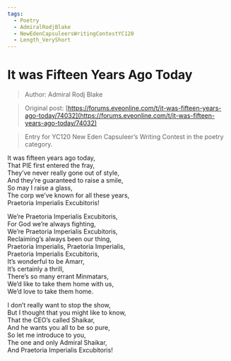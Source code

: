 ```yaml
---
tags:
  - Poetry
  - AdmiralRodjBlake
  - NewEdenCapsuleersWritingContestYC120
  - Length_VeryShort
---
```


# It was Fifteen Years Ago Today

> Author: Admiral Rodj Blake

> Original post: [https://forums.eveonline.com/t/it-was-fifteen-years-ago-today/74032](https://forums.eveonline.com/t/it-was-fifteen-years-ago-today/74032)

> Entry for YC120 New Eden Capsuleer’s Writing Contest in the poetry category.


It was fifteen years ago today,<br>
That PIE first entered the fray,<br>
They’ve never really gone out of style,<br>
And they’re guaranteed to raise a smile,<br>
So may I raise a glass,<br>
The corp we’ve known for all these years,<br>
Praetoria Imperialis Excubitoris!

We’re Praetoria Imperialis Excubitoris,<br>
For God we’re always fighting,<br>
We’re Praetoria Imperialis Excubitoris,<br>
Reclaiming’s always been our thing,<br>
Praetoria Imperialis, Praetoria Imperialis,<br>
Praetoria Imperialis Excubitoris,<br>
It’s wonderful to be Amarr,<br>
It’s certainly a thrill,<br>
There’s so many errant Minmatars,<br>
We’d like to take them home with us,<br>
We’d love to take them home.

I don’t really want to stop the show,<br>
But I thought that you might like to know,<br>
That the CEO’s called Shaikar,<br>
And he wants you all to be so pure,<br>
So let me introduce to you,<br>
The one and only Admiral Shaikar,<br>
And Praetoria Imperialis Excubitoris!